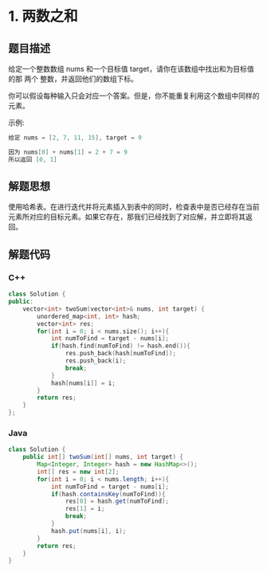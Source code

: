 # 1. 两数之和

## 题目描述

给定一个整数数组 nums 和一个目标值 target，请你在该数组中找出和为目标值的那 两个 整数，并返回他们的数组下标。

你可以假设每种输入只会对应一个答案。但是，你不能重复利用这个数组中同样的元素。

示例:

```java
给定 nums = [2, 7, 11, 15], target = 9

因为 nums[0] + nums[1] = 2 + 7 = 9
所以返回 [0, 1]
```

## 解题思想

使用哈希表。在进行迭代并将元素插入到表中的同时，检查表中是否已经存在当前元素所对应的目标元素。如果它存在，那我们已经找到了对应解，并立即将其返回。

## 解题代码

### C++

```cpp
class Solution {
public:
    vector<int> twoSum(vector<int>& nums, int target) {
        unordered_map<int, int> hash;
        vector<int> res;
        for(int i = 0; i < nums.size(); i++){
            int numToFind = target - nums[i];
            if(hash.find(numToFind) != hash.end()){
                res.push_back(hash[numToFind]);
                res.push_back(i);
                break;
            }
            hash[nums[i]] = i;
        }
        return res;
    }
};
```

### Java

```java
class Solution {
    public int[] twoSum(int[] nums, int target) {
        Map<Integer, Integer> hash = new HashMap<>();
        int[] res = new int[2];
        for(int i = 0; i < nums.length; i++){
            int numToFind = target - nums[i];
            if(hash.containsKey(numToFind)){
                res[0] = hash.get(numToFind);
                res[1] = i;
                break;
            }
            hash.put(nums[i], i);
        }
        return res;
    }
}
```